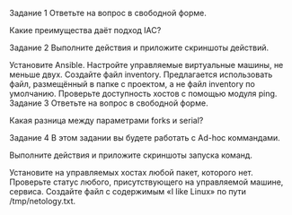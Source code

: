 Задание 1
Ответьте на вопрос в свободной форме.

Какие преимущества даёт подход IAC?

Задание 2
Выполните действия и приложите скриншоты действий.

Установите Ansible.
Настройте управляемые виртуальные машины, не меньше двух.
Создайте файл inventory. Предлагается использовать файл, размещённый в папке с проектом, а не файл inventory по умолчанию.
Проверьте доступность хостов с помощью модуля ping.
Задание 3
Ответьте на вопрос в свободной форме.

Какая разница между параметрами forks и serial?

Задание 4
В этом задании вы будете работать с Ad-hoc коммандами.

Выполните действия и приложите скриншоты запуска команд.

Установите на управляемых хостах любой пакет, которого нет.
Проверьте статус любого, присутствующего на управляемой машине, сервиса.
Создайте файл с содержимым «I like Linux» по пути /tmp/netology.txt.
